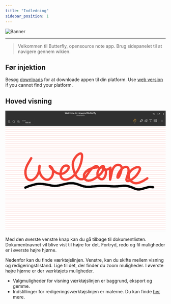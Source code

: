 ```yaml
---
title: "Indledning"
sidebar_position: 1
---
```


![Banner](/img/banner.png)

---

> Velkommen til Butterfly, opensource note app. Brug sidepanelet til at navigere gennem wikien.

## Før injektion

Besøg [downloads](/downloads) for at downloade appen til din platform. Use [web version](https://v1.butterfly.linwood.dev) if you cannot find your platform.

## Hoved visning

![Hoved visning](main.png)

Med den øverste venstre knap kan du gå tilbage til dokumentlisten. Dokumentnavnet vil blive vist til højre for det. Fortryd, redo og fil muligheder er i øverste højre hjørne.

Nedenfor kan du finde værktøjslinjen. Venstre, kan du skifte mellem visning og redigeringstilstand. Lige til det, der finder du zoom muligheder. I øverste højre hjørne er der værktøjets muligheder.

- Valgmuligheder for visning værktøjslinjen er baggrund, eksport og gemme.
- Indstillinger for redigeringsværktøjslinjen er malerne. Du kan finde [her](background/intro) mere.
